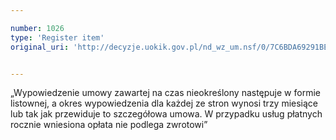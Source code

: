 ```yaml
---

number: 1026
type: 'Register item'
original_uri: 'http://decyzje.uokik.gov.pl/nd_wz_um.nsf/0/7C6BDA69291BEF25C12572DD003297AE?OpenDocument'


---
```


„Wypowiedzenie umowy zawartej na czas nieokreślony następuje w formie listownej, a okres wypowiedzenia dla każdej ze stron wynosi trzy miesiące lub tak jak przewiduje to szczegółowa umowa. W przypadku usług płatnych rocznie wniesiona opłata nie podlega zwrotowi”

